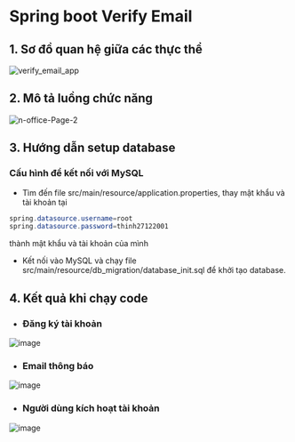 # Spring boot Verify Email
## 1. Sơ đồ quan hệ giữa các thực thể
![verify_email_app](https://github.com/nqthinh27/spring-security/assets/80058686/4f352069-d44f-4fdd-b794-c75fa1c02543)
## 2. Mô tả luồng chức năng
![n-office-Page-2](https://github.com/nqthinh27/spring-security/assets/80058686/99522a49-d192-4960-ad61-08faa6c822b7)
## 3. Hướng dẫn setup database
### Cấu hình để kết nối với MySQL
  - Tìm đến file src/main/resource/application.properties, thay mật khẩu và tài khoản tại
  ```java
  spring.datasource.username=root
  spring.datasource.password=thinh27122001
  ```
  thành mật khẩu và tài khoản của mình
  - Kết nối vào MySQL và chạy file src/main/resource/db_migration/database_init.sql để khởi tạo database.
## 4. Kết quả khi chạy code
  - ### Đăng ký tài khoản
  ![image](https://github.com/nqthinh27/spring-security/assets/80058686/329c1cbb-3c6f-47e4-8ff1-07acfef34ff6)
  - ### Email thông báo
  ![image](https://github.com/nqthinh27/spring-security/assets/80058686/3a3970da-4b00-43d5-90d0-acfce66afefc)
  - ### Người dùng kích hoạt tài khoản
  ![image](https://github.com/nqthinh27/spring-security/assets/80058686/281a3f19-cd85-4b83-b6ba-5af37c7457f9)
